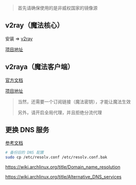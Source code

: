> 首先请确保使用的是非威权国家的镜像源

## v2ray（魔法核心）

安装 => [v2ray](https://archlinux.org/packages/community/x86_64/v2ray/)

[项目地址](https://github.com/v2fly/v2ray-core)

## v2raya（魔法客户端）

[官方文档](https://v2raya.org)

[项目地址](https://github.com/v2rayA/v2rayA)

> 当然，还需要一个订阅链接（魔法密钥），才能让魔法生效
>
> 另外，请开启全局代理，并且拒绝分流代理

## 更换 DNS 服务

[参考文档](https://developers.google.com/speed/public-dns)

```bash
# 备份旧的 DNS 配置
sudo cp /etc/resolv.conf /etc/resolv.conf.bak
```

https://wiki.archlinux.org/title/Domain_name_resolution

https://wiki.archlinux.org/title/Alternative_DNS_services

